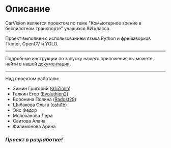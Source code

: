 # Описание
CarVision является проектом по теме "Комьютерное зрение в беспилотном транспорте" учащихся 8И класса.

Проект выполнен с использованием языка Python и фреймворков Tkinter, OpenCV и YOLO.
___
Подробные инструкции по запуску нашего приложения вы можете найти в нашей [документации](grizimin.github.io/ComputerVision/).
___
Над проектом работали:
+ Зимин Григорий ([GriZimin](https://github.com/GriZimin))
+ Галкин Егор ([Evoluthion2](https://github.com/Evoluthion2))
+ Боронина Полина ([Radost29](https://github.com/Radost29))
+ Шибакова Ольга ([oshi1b](https://github.com/oshi1b))
+ Энс Федор
+ Молоканова Лера 
+ Саитова Алана
+ Филимонова Арина

### ***Проект в разработке!***